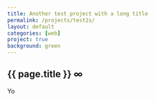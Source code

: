 ```yaml
---
title: Another test project with a long title
permalink: /projects/test2s/
layout: default
categories: [web]
project: true
background: green
---
```


<div id="body">   
	<h2>{{ page.title }} <a style="text-decoration:none" class="permalink" href="{{ page.url }}">∞</a></h2>
	<div class="text item">
			Yo
	</div>
</div>

